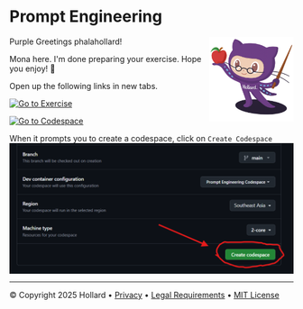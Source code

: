 # Prompt Engineering

<img src="https://raw.githubusercontent.com/anton-roos/ai-skills/refs/heads/main/images/hollard-octocat-professor.png" align="right" height="150px" />

Purple Greetings phalahollard!

Mona here. I'm done preparing your exercise. Hope you enjoy! 💜

Open up the following links in new tabs.

[![Go to Exercise](https://img.shields.io/badge/Go%20to%20Exercise-%E2%86%92-e64600?style=for-the-badge&logo=github&labelColor=442359)](https://github.com/phalahollard/ai-skills-prompt-engineering/issues/1)

[![Go to Codespace](https://img.shields.io/badge/Go%20to%20Codespace-%E2%86%92-e64600?style=for-the-badge&logo=github&labelColor=442359)](https://codespaces.new/phalahollard/ai-skills-prompt-engineering)

When it prompts you to create a codespace, click on `Create Codespace`
<img src="https://raw.githubusercontent.com/anton-roos/ai-skills/refs/heads/main/images/create-workspace.png" align="center" />

---

&copy; Copyright 2025 Hollard &bull; [Privacy](https://www.hollard.co.za/our-world/company-overview/hollard-privacy) &bull; [Legal Requirements](https://www.hollard.co.za/our-world/company-overview/legal-requirements) &bull; [MIT License](https://gh.io/mit)
